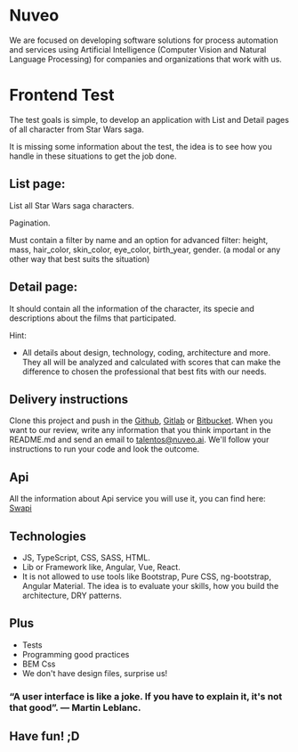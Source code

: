 # Nuveo
We are focused on developing software solutions for process automation and services using Artificial Intelligence (Computer Vision and Natural Language Processing) for companies and organizations that work with us.

# Frontend Test

The test goals is simple, to develop an application with List and Detail pages of all character from Star Wars saga.

It is missing some information about the test, the idea is to see how you handle in these situations to get the job done.

## List page:

List all Star Wars saga characters.

Pagination.

Must contain a filter by name and an option for advanced filter:
height, mass, hair_color, skin_color, eye_color, birth_year, gender.
(a modal or any other way that best suits the situation)

## Detail page:
It should contain all the information of the character, its specie and descriptions about the films that participated.

Hint:

* All details about design, technology, coding, architecture and more. They all will be analyzed and calculated with scores that can make the difference to chosen the professional that best fits with our needs.

## Delivery instructions

Clone this project and push in the [Github](https://github.com/), [Gitlab](https://about.gitlab.com/) or [Bitbucket](https://bitbucket.org/). When you want to our review, write any information that you think important in the README.md and send an email to talentos@nuveo.ai. We'll follow your instructions to run your code and look the outcome. 

## Api

All the information about Api service you will use it, you can find here: [Swapi](https://swapi.co/documentation#people)

## Technologies

- JS, TypeScript, CSS, SASS, HTML.
- Lib or Framework like, Angular, Vue, React.
- It is not allowed to use tools like Bootstrap, Pure CSS, ng-bootstrap, Angular Material. The idea is to evaluate your skills, how you build the architecture, DRY patterns.

## Plus
- Tests
- Programming good practices
- BEM Css
- We don't have design files, surprise us!

### “A user interface is like a joke. If you have to explain it, it's not that good”. — Martin Leblanc.
## Have fun! ;D
